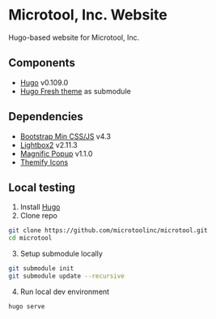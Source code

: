 # Microtool, Inc. Website

Hugo-based website for Microtool, Inc.

## Components

- [Hugo](https://gohugo.io) v0.109.0
- [Hugo Fresh theme](https://github.com/StefMa/hugo-fresh) as submodule

## Dependencies

- [Bootstrap Min CSS/JS](https://getbootstrap.com/docs/4.3/getting-started/download/) v4.3
- [Lightbox2](https://lokeshdhakar.com/projects/lightbox2/) v2.11.3
- [Magnific Popup](https://dimsemenov.com/plugins/magnific-popup/) v1.1.0
- [Themify Icons](https://themify.me/themify-icons)

## Local testing

1. Install [Hugo](https://gohugo.io)
2. Clone repo

```bash
git clone https://github.com/microtoolinc/microtool.git
cd microtool
```

3. Setup submodule locally

```bash
git submodule init
git submodule update --recursive
```

4. Run local dev environment

```bash
hugo serve
```